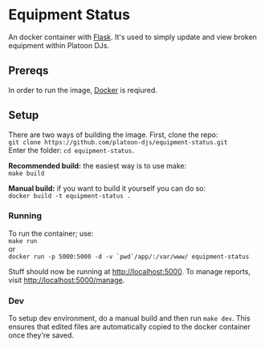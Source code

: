 # Equipment Status
An docker container with [Flask](http://flask.pocoo.org/). It's used to simply update and view broken equipment within Platoon DJs.
## Prereqs
In order to run the image, [Docker](https://www.docker.com/) is reqiured.
## Setup
There are two ways of building the image. First, clone the repo:     
`git clone https://github.com/platoon-djs/equipment-status.git`      
Enter the folder: `cd equipment-status`.

**Recommended build:** the easiest way is to use make:   
```make build```

**Manual build:** if you want to build it yourself you can do so:     
```docker build -t equipment-status .```

### Running
To run the container; use:     
`make run`     
or      
```docker run -p 5000:5000 -d -v `pwd`/app/:/var/www/ equipment-status```

Stuff should now be running at [http://localhost:5000](http://localhost:5000). 
To manage reports, visit [http://localhost:5000/manage](http://localhost:5000/manage).

### Dev
To setup dev environment, do a manual build and then run `make dev`. This ensures that edited files are automatically copied to the docker container once they're saved.